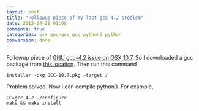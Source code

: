 ```yaml
---
layout: post
title: "Followup piece of my last gcc 4.2 problem"
date: 2012-04-28 01:08
comments: true
categories: osx gnu-gcc gcc python3 python
conversion: done
---
```



Followup piece of [GNU gcc-4.2 issue on OSX 10.7](/blog/2012/04/26/p-21844435707/). So I downloaded a gcc package from [ this location](https://github.com/kennethreitz/osx-gcc-installer). Then run this command

```
installer -pkg GCC-10.7.pkg -target /
```
Problem solved. Now I can compile python3. For example,
```
CC=gcc-4.2 ./configure
make && make install
```
